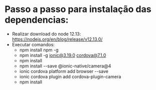 # Passo a passo para instalação das dependencias:
 - Realizar download do node 12.13: https://nodejs.org/en/blog/release/v12.13.0/
 - Executar comandos:
	 - npm install npm -g
	 - npm install -g ionic@3.19.0 cordova@7.1.0
	 - npm install
	 - npm install --save @ionic-native/camera@4
	 - ionic cordova platform add browser --save
	 - ionic cordova plugin add cordova-plugin-camera
	 - npm install